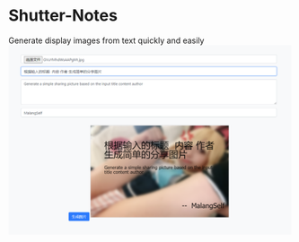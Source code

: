 # Shutter-Notes
Generate display images from text quickly and easily
![alt text](source/README/images.png)